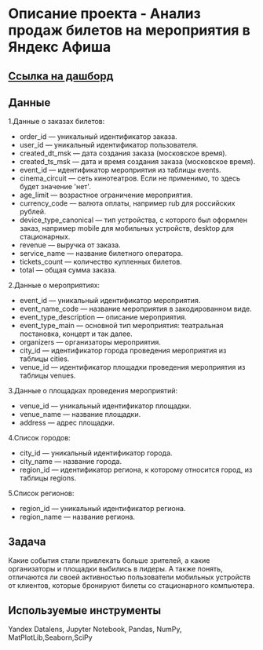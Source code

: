 # Описание проекта  - Анализ продаж билетов на мероприятия в Яндекс Афиша

## [Ссылка на дашборд](https://datalens.yandex/6b2espmrfboos)

## Данные
1.Данные о заказах билетов:

  - order_id — уникальный идентификатор заказа.
  - user_id — уникальный идентификатор пользователя.
  - created_dt_msk — дата создания заказа (московское время).
  - created_ts_msk — дата и время создания заказа (московское время).
  - event_id — идентификатор мероприятия из таблицы events.
  - cinema_circuit — сеть кинотеатров. Если не применимо, то здесь будет значение 'нет'.
  - age_limit — возрастное ограничение мероприятия.
  - currency_code — валюта оплаты, например rub для российских рублей.
  - device_type_canonical — тип устройства, с которого был оформлен заказ, например mobile для мобильных устройств, desktop для стационарных.
  - revenue — выручка от заказа.
  - service_name — название билетного оператора.
  - tickets_count — количество купленных билетов.
  - total — общая сумма заказа.

2.Данные о мероприятиях:

  - event_id — уникальный идентификатор мероприятия.
  - event_name_code — название мероприятия в закодированном виде.
  - event_type_description — описание мероприятия.
  - event_type_main — основной тип мероприятия: театральная постановка, концерт и так далее.
  - organizers — организаторы мероприятия.
  - city_id — идентификатор города проведения мероприятия из таблицы cities.
  - venue_id — идентификатор площадки проведения мероприятия из таблицы venues.

3.Данные о площадках проведения мероприятий:

  - venue_id — уникальный идентификатор площадки.
  - venue_name — название площадки.
  - address — адрес площадки.

4.Список городов:

  - city_id — уникальный идентификатор города.
  - city_name — название города.
  - region_id — идентификатор региона, к которому относится город, из таблицы regions.

5.Список регионов:

  - region_id — уникальный идентификатор региона.
  - region_name — название региона.

## Задача
Какие события стали привлекать больше зрителей, а какие организаторы и площадки выбились в лидеры. А также понять, отличаются ли своей активностью пользователи мобильных устройств от клиентов, которые бронируют билеты со стационарного компьютера.
## Используемые инструменты
Yandex Datalens, Jupyter Notebook, Pandas, NumPy, MatPlotLib,Seaborn,SciPy
